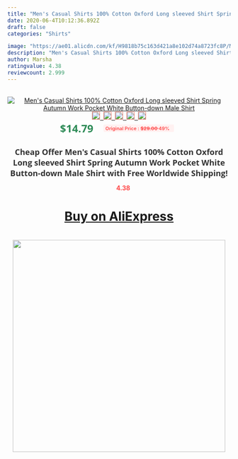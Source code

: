 ```yaml
---
title: "Men's Casual Shirts 100% Cotton Oxford Long sleeved Shirt Spring Autumn Work Pocket White Button-down Male Shirt"
date: 2020-06-4T10:12:36.892Z
draft: false
categories: "Shirts"

image: "https://ae01.alicdn.com/kf/H9818b75c163d421a8e102d74a8723fc8P/Men-s-Casual-Shirts-100-Cotton-Oxford-Long-sleeved-Shirt-Spring-Autumn-Work-Pocket-White-Button.jpg"
description: "Men's Casual Shirts 100% Cotton Oxford Long sleeved Shirt Spring Autumn Work Pocket White Button-down Male Shirt"
author: Marsha
ratingvalue: 4.38
reviewcount: 2.999
---
```

<br>
<div style="text-align: center;">
<a href="https://s.click.aliexpress.com/e/_9xjkc5" target="_blank" rel="nofollow noopener noreferrer"><img alt="Men's Casual Shirts 100% Cotton Oxford Long sleeved Shirt Spring Autumn Work Pocket White Button-down Male Shirt" class="magnifier-image" src="https://ae01.alicdn.com/kf/H9818b75c163d421a8e102d74a8723fc8P/Men-s-Casual-Shirts-100-Cotton-Oxford-Long-sleeved-Shirt-Spring-Autumn-Work-Pocket-White-Button.jpg_640x640.jpg">
<br>
<img style="border:1px solid salmon" src="https://ae01.alicdn.com/kf/H9818b75c163d421a8e102d74a8723fc8P/Men-s-Casual-Shirts-100-Cotton-Oxford-Long-sleeved-Shirt-Spring-Autumn-Work-Pocket-White-Button.jpg_120x120.jpg">&nbsp;&nbsp;<img style="border:1px solid salmon" src="https://ae01.alicdn.com/kf/Hf1bd1567a4ca4f28876c9f57c6ffb870J/Men-s-Casual-Shirts-100-Cotton-Oxford-Long-sleeved-Shirt-Spring-Autumn-Work-Pocket-White-Button.jpg_120x120.jpg">&nbsp;&nbsp;<img style="border:1px solid salmon" src="https://ae01.alicdn.com/kf/H562ba3e59a9a41bbb6bd80690019520ei/Men-s-Casual-Shirts-100-Cotton-Oxford-Long-sleeved-Shirt-Spring-Autumn-Work-Pocket-White-Button.jpg_120x120.jpg">&nbsp;&nbsp;<img style="border:1px solid salmon" src="https://ae01.alicdn.com/kf/He88879dfbe604d589734140dc66dc83e1/Men-s-Casual-Shirts-100-Cotton-Oxford-Long-sleeved-Shirt-Spring-Autumn-Work-Pocket-White-Button.jpg_120x120.jpg">&nbsp;&nbsp;<img style="border:1px solid salmon" src="https://ae01.alicdn.com/kf/H87a5845ae0244bb988230a7ba7a91c21X/Men-s-Casual-Shirts-100-Cotton-Oxford-Long-sleeved-Shirt-Spring-Autumn-Work-Pocket-White-Button.jpg_120x120.jpg"></a></div><br0>
<div style="text-align: center;"><span style="background-color: white; border: 0px; box-sizing: border-box; color: seagreen; display: inline-block; font-family: &quot;open sans&quot; , &quot;arial&quot; , &quot;helvetica&quot; , sans-serif , &quot;heiti&quot;; font-size: 24px; font-stretch: inherit; font-weight: 700; line-height: inherit; margin: 0px 10px 0px 0px; padding: 0px; vertical-align: middle;">$14.79 </span>
<span style="background: rgb(255 , 241 , 241); border-radius: 3px; border: 0px; box-sizing: border-box; color: #ff4747; display: inline-block; font-family: inherit; font-size: 12px; font-stretch: inherit; font-style: inherit; font-variant: inherit; font-weight: 600; line-height: inherit; margin: 0px; padding: 2px 5px; transform: scale(0.9); vertical-align: middle;">Original Price : <b style="text-decoration: line-through;">$29.00 </b> 49%&nbsp;&nbsp;</span></div>
<h1 style="color: #333333; display: inline-block; font-family: &quot;open sans&quot; , &quot;arial&quot; , &quot;helvetica&quot; , sans-serif , &quot;heiti&quot;; font-size: 18px; font-stretch: inherit; font-weight: 700; text-align: center;">Cheap Offer Men's Casual Shirts 100% Cotton Oxford Long sleeved Shirt Spring Autumn Work Pocket White Button-down Male Shirt with Free Worldwide Shipping!</h1>
<div style="color: #ff4747; text-align: center;">
<img src="https://4.bp.blogspot.com/-M0ZcTcb-5uY/XleCXlxnR4I/AAAAAAAAAEc/OrjgMkXV1oMQFaCRZj5HQwOCBcu3w1FegCPcBGAYYCw/s1600/star.png" style="height: 15px;">&nbsp;<b>4.38</b></div>
<div class="button_cont" align="center"><a class="buynow_a" href="https://s.click.aliexpress.com/e/_9xjkc5" target="_blank" rel="nofollow noopener noreferrer"><H1>Buy on AliExpress</H1></a></div><br>
<div class="separator" style="clear: both; text-align: center;">
<img src="https://lh3.googleusercontent.com/-pTy5HemUv9M/XlePHvY0dAI/AAAAAAAAAE4/0nX5iRUoIWY8eMW9Dpxeirr157OZliDIgCLcBGAsYHQ/s1600/badge.gif" width="480">
</div>
